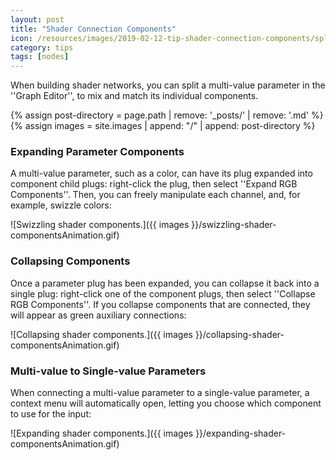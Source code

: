 ```yaml
---
layout: post
title: "Shader Connection Components"
icon: /resources/images/2019-02-12-tip-shader-connection-components/splash-shader-connection-components.png
category: tips
tags: [nodes]
---
```


When building shader networks, you can split a multi-value parameter in the ''Graph Editor'', to mix and match its individual components. 

<!-- Add an image path macro for implicit page-based file paths -->
{% assign post-directory = page.path | remove: '_posts/' | remove: '.md' %}
{% assign images = site.images | append: "/" | append: post-directory %}

### Expanding Parameter Components ###
A multi-value parameter, such as a color, can have its plug expanded into component child plugs: right-click the plug, then select ''Expand RGB Components''. Then, you can freely manipulate each channel, and, for example, swizzle colors:

![Swizzling shader components.]({{ images }}/swizzling-shader-componentsAnimation.gif)

### Collapsing Components ###
Once a parameter plug has been expanded, you can collapse it back into a single plug: right-click one of the component plugs, then select ''Collapse RGB Components''. If you collapse components that are connected, they will appear as green auxiliary connections:

![Collapsing shader components.]({{ images }}/collapsing-shader-componentsAnimation.gif)

### Multi-value to Single-value Parameters ###
When connecting a multi-value parameter to a single-value parameter, a context menu will automatically open, letting you choose which component to use for the input:

![Expanding shader components.]({{ images }}/expanding-shader-componentsAnimation.gif)
